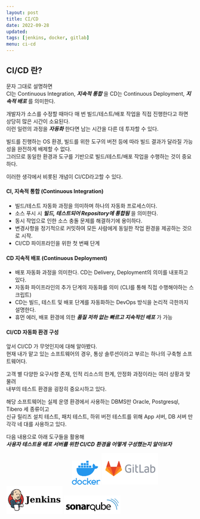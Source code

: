 ```yaml
---
layout: post
title: CI/CD
date: 2022-09-28
updated: 
tags: [jenkins, docker, gitlab]
menu: ci-cd
---
```

## CI/CD 란?
문자 그대로 설명하면   
CI는 Continuous Integration, ***지속적 통합*** 을 CD는 Continuous Deployment, ***지속적 배포*** 를 의미한다.   

개발자가 소스를 수정할 때마다 매 번 빌드/테스트/배포 작업을 직접 진행한다고 하면 상당히 많은 시간이 소요된다.   
이런 일련의 과정을 ***자동화*** 한다면 남는 시간을 다른 데 투자할 수 있다.

빌드를 진행하는 OS 환경, 빌드를 위한 도구의 버전 등에 따라 빌드 결과가 달라질 가능성을 완전하게 배제할 수 없다.   
그러므로 동일한 환경과 도구를 기반으로 빌드/테스트/배포 작업을 수행하는 것이 중요하다.

이러한 생각에서 비롯된 개념이 CI/CD라고할 수 있다.

#### CI, 지속적 통합 (Continuous Integration)
* 빌드/테스트 자동화 과정을 의미하며 하나의 자동화 프로세스이다.   
* 소스 푸시 시 ***빌드, 테스트되어 Repository에 통합됨*** 을 의미한다.
* 동시 작업으로 인한 소스 충돌 문제를 해결하기에 용이하다.
* 변경사항을 정기적으로 커밋하여 모든 사람에게 동일한 작업 환경을 제공하는 것으로 시작.
* CI/CD 파이프라인을 위한 첫 번째 단계

#### CD 지속적 배포 (Continuous Deployment)
* 배포 자동화 과정을 의미한다. CD는 Delivery, Deployment의 의미를 내포하고 있다.
* 자동화 파이프라인의 추가 단계의 자동화를 의미 (CLI를 통해 직접 수행해야하는 스크립트)
* CD는 빌드, 테스트 및 배포 단계를 자동화하는 DevOps 방식을 논리적 극한까지 설명한다.
* 휴먼 에러, 배포 환경에 의한 ***품질 저하 없는 빠르고 지속적인 배포*** 가 가능

#### CI/CD 자동화 환경 구성
앞서 CI/CD 가 무엇인지에 대해 알아봤다.   
현재 내가 맡고 있는 소프트웨어의 경우, 통상 솔루션이라고 부르는 하나의 구축형 소프트웨어다.   

고객 별 다양한 요구사항 존재, 인적 리소스의 한계, 안정화 과정이라는 여러 상황과 맞물려   
내부의 테스트 환경을 굉장히 중요시하고 있다.

해당 소프트웨어는 실제 운영 환경에서 사용하는 DBMS만 Oracle, Postgresql, Tibero 세 종류이고   
신규 릴리즈 설치 테스트, 패치 테스트, 하위 버전 테스트를 위해 
App 서버, DB 서버 만 각각 네 대를 사용하고 있다.

다음 내용으로 아래 도구들을 활용해   
***사용자 테스트용 배포 서버를 위한 CI/CD 환경을 어떻게 구성했는지 알아보자***

<img src="/assets/img/posts/ci-cd/docker.png" style="width: 15%; margin-left: 35%" />   
<img src="/assets/img/posts/ci-cd/gitlab.png" style="width: 30%; display: inline-block" />
<img src="/assets/img/posts/ci-cd/jenkins.png" style="width: 30%; display: inline-block" />
<img src="/assets/img/posts/ci-cd/sonarqube.png" style="width: 30%; display: inline-block" />